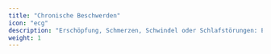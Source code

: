 ```yaml
---
title: "Chronische Beschwerden"
icon: "ecg"
description: "Erschöpfung, Schmerzen, Schwindel oder Schlafstörungen: Eine umfassende Bildgebung Verdachtsmomente ausschliessen oder die Diagnose erleichtern."
weight: 1
---
```

